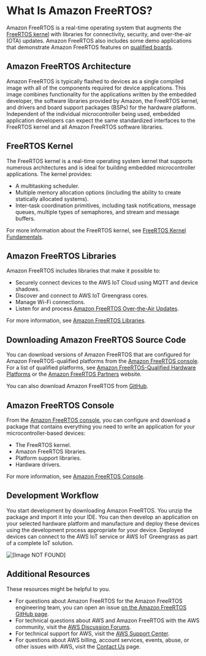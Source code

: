 # What Is Amazon FreeRTOS?<a name="what-is-amazon-freertos"></a>

Amazon FreeRTOS is a real\-time operating system that augments the [FreeRTOS kernel](https://freertos.org/index.html) with libraries for connectivity, security, and over\-the\-air \(OTA\) updates\. Amazon FreeRTOS also includes some demo applications that demonstrate Amazon FreeRTOS features on [qualified boards](https://devices.amazonaws.com/search?page=1&sv=freertos)\.

## Amazon FreeRTOS Architecture<a name="freertos-architecture"></a>

Amazon FreeRTOS is typically flashed to devices as a single compiled image with all of the components required for device applications\. This image combines functionality for the applications written by the embedded developer, the software libraries provided by Amazon, the FreeRTOS kernel, and drivers and board support packages \(BSPs\) for the hardware platform\. Independent of the individual microcontroller being used, embedded application developers can expect the same standardized interfaces to the FreeRTOS kernel and all Amazon FreeRTOS software libraries\.



## FreeRTOS Kernel<a name="freertos-kernel"></a>

The FreeRTOS kernel is a real\-time operating system kernel that supports numerous architectures and is ideal for building embedded microcontroller applications\. The kernel provides:
+ A multitasking scheduler\.
+ Multiple memory allocation options \(including the ability to create statically allocated systems\)\.
+ Inter\-task coordination primitives, including task notifications, message queues, multiple types of semaphores, and stream and message buffers\.

For more information about the FreeRTOS kernel, see [FreeRTOS Kernel Fundamentals](dev-guide-freertos-kernel.md)\.

## Amazon FreeRTOS Libraries<a name="freertos-libraries"></a>

Amazon FreeRTOS includes libraries that make it possible to:
+ Securely connect devices to the AWS IoT Cloud using MQTT and device shadows\.
+ Discover and connect to AWS IoT Greengrass cores\.
+ Manage Wi\-Fi connections\.
+ Listen for and process [Amazon FreeRTOS Over\-the\-Air Updates](freertos-ota-dev.md)\.

For more information, see [Amazon FreeRTOS Libraries](https://docs.aws.amazon.com/freertos/latest/userguide/dev-guide-freertos-libraries.html)\.

## Downloading Amazon FreeRTOS Source Code<a name="freertos-mds-projects-github"></a>

You can download versions of Amazon FreeRTOS that are configured for Amazon FreeRTOS\-qualified platforms from the [Amazon FreeRTOS console](https://console.aws.amazon.com/freertos)\. For a list of qualified platforms, see [Amazon FreeRTOS\-Qualified Hardware Platforms](freertos-hardware.md) or the [Amazon FreeRTOS Partners](https://aws.amazon.com/freertos/partners/) website\.

You can also download Amazon FreeRTOS from [GitHub](https://github.com/aws/amazon-freertos)\.

## Amazon FreeRTOS Console<a name="freertos-console"></a>

From the [Amazon FreeRTOS console](https://console.aws.amazon.com/freertos), you can configure and download a package that contains everything you need to write an application for your microcontroller\-based devices:
+ The FreeRTOS kernel\.
+ Amazon FreeRTOS libraries\.
+ Platform support libraries\.
+ Hardware drivers\.

For more information, see [Amazon FreeRTOS Console](freertos-ocw.md)\.

## Development Workflow<a name="development-workflow"></a>

You start development by downloading Amazon FreeRTOS\. You unzip the package and import it into your IDE\. You can then develop an application on your selected hardware platform and manufacture and deploy these devices using the development process appropriate for your device\. Deployed devices can connect to the AWS IoT service or AWS IoT Greengrass as part of a complete IoT solution\.

![\[Image NOT FOUND\]](http://docs.aws.amazon.com/freertos/latest/userguide/images/afr-getting-started-workflow.png)

## Additional Resources<a name="resources"></a>

These resources might be helpful to you\.
+ For questions about Amazon FreeRTOS for the Amazon FreeRTOS engineering team, you can open an issue [on the Amazon FreeRTOS GitHub page](https://github.com/aws/amazon-freertos/issues)\.
+ For technical questions about AWS and Amazon FreeRTOS with the AWS community, visit the [AWS Discussion Forums](https://forums.aws.amazon.com/)\.
+ For technical support for AWS, visit the [AWS Support Center](https://aws.amazon.com/support)\.
+ For questions about AWS billing, account services, events, abuse, or other issues with AWS, visit the [Contact Us](https://aws.amazon.com/contact-us/) page\.